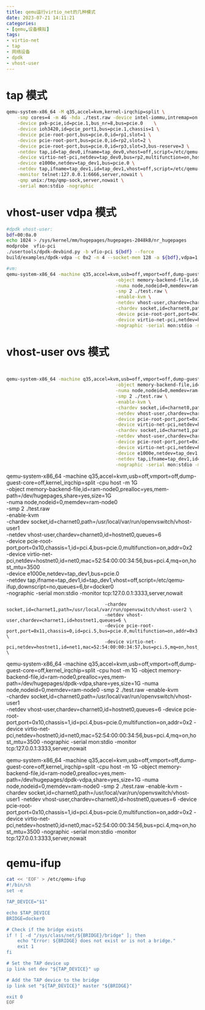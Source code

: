```yaml
---
title: qemu运行virtio_net的几种模式
date: 2023-07-21 14:11:21
categories:
- [qemu,设备模拟]
tags:
- virtio-net
- tap
- 网络设备
- dpdk
- vhost-user
---
```


# tap 模式
```sh
qemu-system-x86_64 -M q35,accel=kvm,kernel-irqchip=split \
    -smp cores=4 -m 4G -hda ./test.raw -device intel-iommu,intremap=on \
    -device pxb-pcie,id=pcie.1,bus_nr=8,bus=pcie.0    \
    -device ioh3420,id=pcie_port1,bus=pcie.1,chassis=1 \
    -device pcie-root-port,bus=pcie.0,id=rp1,slot=1 \
    -device pcie-root-port,bus=pcie.0,id=rp2,slot=2 \
    -device pcie-root-port,bus=pcie.0,id=rp3,slot=3,bus-reserve=3 \
    -netdev tap,id=tap_dev0,ifname=tap_dev0,vhost=off,script=/etc/qemu-ifup,downscript=no,queues=6,br=docker0 \
    -device virtio-net-pci,netdev=tap_dev0,bus=rp2,multifunction=on,host_mtu=3500,mrg_rxbuf=off \
    -device e1000e,netdev=tap_dev1,bus=pcie.0 \
    -netdev tap,ifname=tap_dev1,id=tap_dev1,vhost=off,script=/etc/qemu-ifup,downscript=no,queues=6,br=docker0 \
    -monitor telnet:127.0.0.1:6666,server,nowait \
    -qmp unix:/tmp/qmp-sock,server,nowait \
    -serial mon:stdio -nographic
```

# vhost-user vdpa 模式
```sh
#dpdk vhost-user:
bdf=00:0a.0
echo 1024 > /sys/kernel/mm/hugepages/hugepages-2048kB/nr_hugepages
modprobe  vfio-pci
./usertools/dpdk-devbind.py -b vfio-pci ${bdf} --force
build/examples/dpdk-vdpa -c 0x2 -n 4 --socket-mem 128 -a ${bdf},vdpa=1,sw-live-migration=1 --iova-mode=va --log-level=.,8 -- --iface /tmp/vdpa-socket --client

#vm:
qemu-system-x86_64 -machine q35,accel=kvm,usb=off,vmport=off,dump-guest-core=off,kernel_irqchip=split -cpu host -m 1G \
                                        -object memory-backend-file,id=ram-node0,prealloc=yes,mem-path=/dev/hugepages/dpdk-vdpa,share=yes,size=1G \
                                        -numa node,nodeid=0,memdev=ram-node0 \
                                        -smp 2 ./test.raw \
                                        -enable-kvm \
                                        -netdev vhost-user,chardev=charnet0,id=hostnet0,queues=6 \
                                        -chardev socket,id=charnet0,path=/tmp/vdpa-socket0,server=on \
                                        -device pcie-root-port,port=0x10,chassis=1,id=pci.4,bus=pcie.0,multifunction=on,addr=0x2 \
                                        -device virtio-net-pci,netdev=hostnet0,id=net0,mac=52:54:00:00:34:56,bus=pci.4,mq=on,host_mtu=3500 \
                                        -nographic -serial mon:stdio -monitor tcp:127.0.0.1:3333,server,nowait
```

# vhost-user ovs 模式
```sh


qemu-system-x86_64 -machine q35,accel=kvm,usb=off,vmport=off,dump-guest-core=off,kernel_irqchip=split -cpu host -m 1G \
                                        -object memory-backend-file,id=ram-node0,prealloc=yes,mem-path=/dev/hugepages/dpdk-vdpa,share=yes,size=1G \
                                        -numa node,nodeid=0,memdev=ram-node0 \
                                        -smp 2 ./test.raw \
                                        -enable-kvm \
                                        -chardev socket,id=charnet0,path=/usr/local/var/run/openvswitch/vhost-user1 \
                                        -netdev vhost-user,chardev=charnet0,id=hostnet0,queues=6 \
                                        -device pcie-root-port,port=0x10,chassis=1,id=pci.4,bus=pcie.0,multifunction=on,addr=0x2 \
                                        -device virtio-net-pci,netdev=hostnet0,id=net0,mac=52:54:00:00:34:56,bus=pci.4,mq=on,host_mtu=3500 \
                                        -chardev socket,id=charnet1,path=/usr/local/var/run/openvswitch/vhost-user2 \
                                        -netdev vhost-user,chardev=charnet1,id=hostnet1,queues=6 \
                                        -device pcie-root-port,port=0x11,chassis=0,id=pci.5,bus=pcie.0,multifunction=on,addr=0x3 \
                                        -device virtio-net-pci,netdev=hostnet1,id=net1,mac=52:54:00:00:34:57,bus=pci.5,mq=on,host_mtu=3500 \
                                        -device e1000e,netdev=tap_dev1,bus=pcie.0 \
                                        -netdev tap,ifname=tap_dev1,id=tap_dev1,vhost=off,script=/etc/qemu-ifup,downscript=no,queues=6,br=docker0 \
                                        -nographic -serial mon:stdio -monitor tcp:127.0.0.1:3333,server,nowait
```

qemu-system-x86_64 -machine q35,accel=kvm,usb=off,vmport=off,dump-guest-core=off,kernel_irqchip=split -cpu host -m 1G \
                                        -object memory-backend-file,id=ram-node0,prealloc=yes,mem-path=/dev/hugepages,share=yes,size=1G \
                                        -numa node,nodeid=0,memdev=ram-node0 \
                                        -smp 2 ./test.raw \
                                        -enable-kvm \
                                        -chardev socket,id=charnet0,path=/usr/local/var/run/openvswitch/vhost-user1 \
                                        -netdev vhost-user,chardev=charnet0,id=hostnet0,queues=6 \
                                        -device pcie-root-port,port=0x10,chassis=1,id=pci.4,bus=pcie.0,multifunction=on,addr=0x2 \
                                        -device virtio-net-pci,netdev=hostnet0,id=net0,mac=52:54:00:00:34:56,bus=pci.4,mq=on,host_mtu=3500 \
                                        -device e1000e,netdev=tap_dev1,bus=pcie.0 \
                                        -netdev tap,ifname=tap_dev1,id=tap_dev1,vhost=off,script=/etc/qemu-ifup,downscript=no,queues=6,br=docker0 \
                                        -nographic -serial mon:stdio -monitor tcp:127.0.0.1:3333,server,nowait


                                        -chardev socket,id=charnet1,path=/usr/local/var/run/openvswitch/vhost-user2 \
                                        -netdev vhost-user,chardev=charnet1,id=hostnet1,queues=6 \
                                        -device pcie-root-port,port=0x11,chassis=0,id=pci.5,bus=pcie.0,multifunction=on,addr=0x3 \
                                        -device virtio-net-pci,netdev=hostnet1,id=net1,mac=52:54:00:00:34:57,bus=pci.5,mq=on,host_mtu=3500 \

 qemu-system-x86_64 -machine q35,accel=kvm,usb=off,vmport=off,dump-guest-core=off,kernel_irqchip=split -cpu host -m 1G      -object memory-backend-file,id=ram-node0,prealloc=yes,mem-path=/dev/hugepages/dpdk-vdpa,share=yes,size=1G      -numa node,nodeid=0,memdev=ram-node0      -smp 2 ./test.raw      -enable-kvm      \
 -chardev socket,id=charnet0,path=/usr/local/var/run/openvswitch/vhost-user1       \
 -netdev vhost-user,chardev=charnet0,id=hostnet0,queues=6       -device pcie-root-port,port=0x10,chassis=1,id=pci.4,bus=pcie.0,multifunction=on,addr=0x2       -device virtio-net-pci,netdev=hostnet0,id=net0,mac=52:54:00:00:34:56,bus=pci.4,mq=on,host_mtu=3500      -nographic -serial mon:stdio -monitor tcp:127.0.0.1:3333,server,nowait

 qemu-system-x86_64 -machine q35,accel=kvm,usb=off,vmport=off,dump-guest-core=off,kernel_irqchip=split -cpu host -m 1G      -object memory-backend-file,id=ram-node0,prealloc=yes,mem-path=/dev/hugepages/dpdk-vdpa,share=yes,size=1G      -numa node,nodeid=0,memdev=ram-node0      -smp 2 ./test.raw      -enable-kvm      -chardev socket,id=charnet0,path=/usr/local/var/run/openvswitch/vhost-user1       -netdev vhost-user,chardev=charnet0,id=hostnet0,queues=6       -device pcie-root-port,port=0x10,chassis=1,id=pci.4,bus=pcie.0,multifunction=on,addr=0x2       -device virtio-net-pci,netdev=hostnet0,id=net0,mac=52:54:00:00:34:56,bus=pci.4,mq=on,host_mtu=3500      -nographic -serial mon:stdio -monitor tcp:127.0.0.1:3333,server,nowait


# qemu-ifup
```sh
cat << 'EOF' > /etc/qemu-ifup
#!/bin/sh
set -e

TAP_DEVICE="$1"

echo $TAP_DEVICE
BRIDGE=docker0

# Check if the bridge exists
if ! [ -d "/sys/class/net/${BRIDGE}/bridge" ]; then
    echo "Error: ${BRIDGE} does not exist or is not a bridge."
    exit 1
fi

# Set the TAP device up
ip link set dev "${TAP_DEVICE}" up

# Add the TAP device to the bridge
ip link set "${TAP_DEVICE}" master "${BRIDGE}"

exit 0
EOF
```